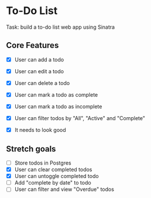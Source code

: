 # To-Do List

Task: build a to-do list web app using Sinatra

## Core Features

- [x] User can add a todo
- [x] User can edit a todo
- [x] User can delete a todo
- [x] User can mark a todo as complete
- [x] User can mark a todo as incomplete
- [x] User can filter todos by "All", "Active" and "Complete"
- [x] It needs to look good


## Stretch goals

- [ ] Store todos in Postgres
- [x] User can clear completed todos
- [x] User can untoggle completed todo
- [ ] Add "complete by date" to todo
- [ ] User can filter and view "Overdue" todos
